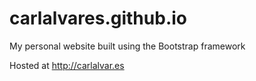 # carlalvares.github.io
My personal website built using the Bootstrap framework

Hosted at http://carlalvar.es
